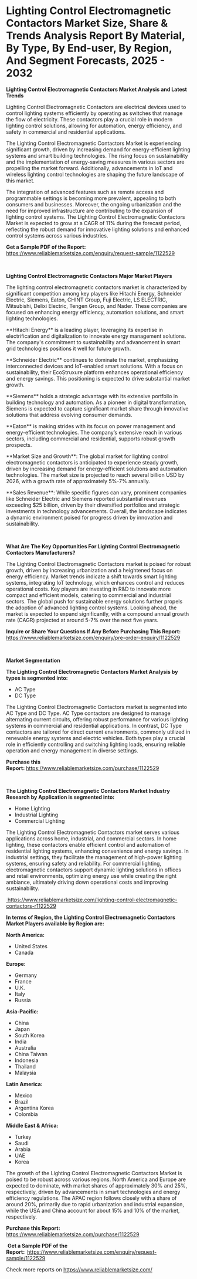 <p><h1>Lighting Control Electromagnetic Contactors Market Size, Share & Trends Analysis Report By Material, By Type, By End-user, By Region, And Segment Forecasts, 2025 - 2032</h1></p><p><strong>Lighting Control Electromagnetic Contactors Market Analysis and Latest Trends</strong></p>
<p><p>Lighting Control Electromagnetic Contactors are electrical devices used to control lighting systems efficiently by operating as switches that manage the flow of electricity. These contactors play a crucial role in modern lighting control solutions, allowing for automation, energy efficiency, and safety in commercial and residential applications.</p><p>The Lighting Control Electromagnetic Contactors Market is experiencing significant growth, driven by increasing demand for energy-efficient lighting systems and smart building technologies. The rising focus on sustainability and the implementation of energy-saving measures in various sectors are propelling the market forward. Additionally, advancements in IoT and wireless lighting control technologies are shaping the future landscape of this market.</p><p>The integration of advanced features such as remote access and programmable settings is becoming more prevalent, appealing to both consumers and businesses. Moreover, the ongoing urbanization and the need for improved infrastructure are contributing to the expansion of lighting control systems. The Lighting Control Electromagnetic Contactors Market is expected to grow at a CAGR of 11% during the forecast period, reflecting the robust demand for innovative lighting solutions and enhanced control systems across various industries.</p></p>
<p><strong>Get a Sample PDF of the Report:&nbsp;</strong> <a href="https://www.reliablemarketsize.com/enquiry/request-sample/1122529?utm_campaign=2955&utm_medium=2&utm_source=Github&utm_content=ia&utm_term=07042025&utm_id=lighting-control-electromagnetic-contactors">https://www.reliablemarketsize.com/enquiry/request-sample/1122529</a></p>
<p>&nbsp;</p>
<p><strong>Lighting Control Electromagnetic Contactors Major Market Players</strong></p>
<p><p>The lighting control electromagnetic contactors market is characterized by significant competition among key players like Hitachi Energy, Schneider Electric, Siemens, Eaton, CHINT Group, Fuji Electric, LS ELECTRIC, Mitsubishi, Delixi Electric, Tengen Group, and Nader. These companies are focused on enhancing energy efficiency, automation solutions, and smart lighting technologies.</p><p>**Hitachi Energy** is a leading player, leveraging its expertise in electrification and digitalization to innovate energy management solutions. The company's commitment to sustainability and advancement in smart grid technologies positions it well for future growth.</p><p>**Schneider Electric** continues to dominate the market, emphasizing interconnected devices and IoT-enabled smart solutions. With a focus on sustainability, their EcoStruxure platform enhances operational efficiency and energy savings. This positioning is expected to drive substantial market growth.</p><p>**Siemens** holds a strategic advantage with its extensive portfolio in building technology and automation. As a pioneer in digital transformation, Siemens is expected to capture significant market share through innovative solutions that address evolving consumer demands.</p><p>**Eaton** is making strides with its focus on power management and energy-efficient technologies. The company’s extensive reach in various sectors, including commercial and residential, supports robust growth prospects.</p><p>**Market Size and Growth**: The global market for lighting control electromagnetic contactors is anticipated to experience steady growth, driven by increasing demand for energy-efficient solutions and automation technologies. The market size is projected to reach several billion USD by 2026, with a growth rate of approximately 5%-7% annually.</p><p>**Sales Revenue**: While specific figures can vary, prominent companies like Schneider Electric and Siemens reported substantial revenues exceeding $25 billion, driven by their diversified portfolios and strategic investments in technology advancements. Overall, the landscape indicates a dynamic environment poised for progress driven by innovation and sustainability.</p></p>
<p>&nbsp;</p>
<p><strong>What Are The Key Opportunities For Lighting Control Electromagnetic Contactors Manufacturers?</strong></p>
<p><p>The Lighting Control Electromagnetic Contactors market is poised for robust growth, driven by increasing urbanization and a heightened focus on energy efficiency. Market trends indicate a shift towards smart lighting systems, integrating IoT technology, which enhances control and reduces operational costs. Key players are investing in R&D to innovate more compact and efficient models, catering to commercial and industrial sectors. The global push for sustainable energy solutions further propels the adoption of advanced lighting control systems. Looking ahead, the market is expected to expand significantly, with a compound annual growth rate (CAGR) projected at around 5-7% over the next five years.</p></p>
<p><strong>Inquire or Share Your Questions If Any Before Purchasing This Report:</strong> <a href="https://www.reliablemarketsize.com/enquiry/pre-order-enquiry/1122529?utm_campaign=2955&utm_medium=2&utm_source=Github&utm_content=ia&utm_term=07042025&utm_id=lighting-control-electromagnetic-contactors">https://www.reliablemarketsize.com/enquiry/pre-order-enquiry/1122529</a></p>
<p>&nbsp;</p>
<p><strong>Market Segmentation</strong></p>
<p><strong>The Lighting Control Electromagnetic Contactors Market Analysis by types is segmented into:</strong></p>
<p><ul><li>AC Type</li><li>DC Type</li></ul></p>
<p><p>The Lighting Control Electromagnetic Contactors market is segmented into AC Type and DC Type. AC Type contactors are designed to manage alternating current circuits, offering robust performance for various lighting systems in commercial and residential applications. In contrast, DC Type contactors are tailored for direct current environments, commonly utilized in renewable energy systems and electric vehicles. Both types play a crucial role in efficiently controlling and switching lighting loads, ensuring reliable operation and energy management in diverse settings.</p></p>
<p><strong>Purchase this Report:&nbsp;</strong><a href="https://www.reliablemarketsize.com/purchase/1122529?utm_campaign=2955&utm_medium=2&utm_source=Github&utm_content=ia&utm_term=07042025&utm_id=lighting-control-electromagnetic-contactors">https://www.reliablemarketsize.com/purchase/1122529</a></p>
<p>&nbsp;</p>
<p><strong>The Lighting Control Electromagnetic Contactors Market Industry Research by Application is segmented into:</strong></p>
<p><ul><li>Home Lighting</li><li>Industrial Lighting</li><li>Commercial Lighting</li></ul></p>
<p><p>The Lighting Control Electromagnetic Contactors market serves various applications across home, industrial, and commercial sectors. In home lighting, these contactors enable efficient control and automation of residential lighting systems, enhancing convenience and energy savings. In industrial settings, they facilitate the management of high-power lighting systems, ensuring safety and reliability. For commercial lighting, electromagnetic contactors support dynamic lighting solutions in offices and retail environments, optimizing energy use while creating the right ambiance, ultimately driving down operational costs and improving sustainability.</p></p>
<p><a href="https://www.reliablemarketsize.com/lighting-control-electromagnetic-contactors-r1122529?utm_campaign=2955&utm_medium=2&utm_source=Github&utm_content=ia&utm_term=07042025&utm_id=lighting-control-electromagnetic-contactors">&nbsp;https://www.reliablemarketsize.com/lighting-control-electromagnetic-contactors-r1122529</a></p>
<p><strong>In terms of Region, the Lighting Control Electromagnetic Contactors Market Players available by Region are:</strong></p>
<p>
    <p> <strong> North America: </strong>
        <ul>
            <li>United States</li>
            <li>Canada</li>
        </ul>
        </p> 
    <p> <strong> Europe: </strong>
        <ul>
            <li>Germany</li>
            <li>France</li>
            <li>U.K.</li>
            <li>Italy</li>
            <li>Russia</li>
        </ul>
        </p> 
    <p> <strong> Asia-Pacific: </strong>
        <ul>
            <li>China</li>
            <li>Japan</li>
            <li>South Korea</li>
            <li>India</li>
            <li>Australia</li>
            <li>China Taiwan</li>
            <li>Indonesia</li>
            <li>Thailand</li>
            <li>Malaysia</li>
        </ul>
        </p> 
    <p> <strong> Latin America: </strong>
        <ul>
            <li>Mexico</li>
            <li>Brazil</li>
            <li>Argentina Korea</li>
            <li>Colombia</li>
        </ul>
        </p> 
    <p> <strong> Middle East & Africa: </strong>
        <ul>
            <li>Turkey</li>
            <li>Saudi</li>
            <li>Arabia</li>
            <li>UAE</li>
            <li>Korea</li>
        </ul>
    </p>
    </p>
<p><p>The growth of the Lighting Control Electromagnetic Contactors Market is poised to be robust across various regions. North America and Europe are expected to dominate, with market shares of approximately 30% and 25%, respectively, driven by advancements in smart technologies and energy efficiency regulations. The APAC region follows closely with a share of around 20%, primarily due to rapid urbanization and industrial expansion, while the USA and China account for about 15% and 10% of the market, respectively.</p></p>
<p><strong>Purchase this Report: </strong><a href="https://www.reliablemarketsize.com/purchase/1122529?utm_campaign=2955&utm_medium=2&utm_source=Github&utm_content=ia&utm_term=07042025&utm_id=lighting-control-electromagnetic-contactors">https://www.reliablemarketsize.com/purchase/1122529</a></p>
<p>&nbsp;<strong>Get a Sample PDF of the Report:&nbsp;&nbsp;</strong><a href="https://www.reliablemarketsize.com/enquiry/request-sample/1122529?utm_campaign=2955&utm_medium=2&utm_source=Github&utm_content=ia&utm_term=07042025&utm_id=lighting-control-electromagnetic-contactors">https://www.reliablemarketsize.com/enquiry/request-sample/1122529</a></p>
<p><strong></strong></p>
<p>Check more reports on <a href="https://www.reliablemarketsize.com/?utm_campaign=2955&utm_medium=2&utm_source=Github&utm_content=ia&utm_term=07042025&utm_id=lighting-control-electromagnetic-contactors">https://www.reliablemarketsize.com/</a></p>